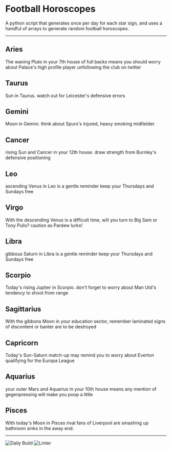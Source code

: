 # Football Horoscopes

A python script that generates once per day for each star sign, and uses a handful of arrays to generate random football horoscopes.

---

<!-- horoscopes_item starts -->
<h2>Aries</h2><p>The waning Pluto in your 7th house of full backs means you should worry about Palace's high profile player unfollowing the club on twitter</p><h2>Taurus</h2><p>Sun in Taurus. watch out for Leicester's defensive errors</p><h2>Gemini</h2><p>Moon in Gemini. think about Spurs's injured, heavy smoking midfielder</p><h2>Cancer</h2><p>rising Sun and Cancer in your 12th house. draw strength from Burnley's defensive positioning</p><h2>Leo</h2><p>ascending Venus in Leo is a gentle reminder keep your Thursdays and Sundays free</p><h2>Virgo</h2><p>With the descending Venus is a difficult time, will you turn to Big Sam or Tony Pulis? caution as Pardew lurks!</p><h2>Libra</h2><p>gibbous Saturn in Libra is a gentle reminder keep your Thursdays and Sundays free</p><h2>Scorpio</h2><p>Today's rising Jupiter in Scorpio. don't forget to worry about Man Utd's tendency to shoot from range</p><h2>Sagittarius</h2><p>With the gibbons Moon in your education sector, remember laminated signs of discontent or banter are to be destroyed</p><h2>Capricorn</h2><p>Today's Sun-Saturn match-up may remind you to worry about Everton qualifying for the Europa League</p><h2>Aquarius</h2><p>your outer Mars and Aquarius in your 10th house means any mention of gegenpressing will make you poop a little</p><h2>Pisces</h2><p>With today's Moon in Pisces rival fans of Liverpool are smashing up bathroom sinks in the away end.</p>
<!-- horoscopes_item ends -->

---

![Daily Build](https://github.com/MatBenfield/horofootball.thechels.uk/workflows/Daily%20Build/badge.svg) ![Linter](https://github.com/MatBenfield/horofootball.thechels.uk/workflows/Linter/badge.svg)
